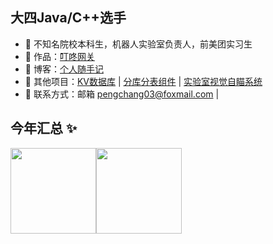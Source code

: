 ## 大四Java/C++选手

- 🐧 不知名院校本科生，机器人实验室负责人，前美团实习生
- 🏡 作品：<a href="http://120.25.220.64" target="_blank">叮咚网关</a>
- 🌱 博客：<a href="https://pcpengchang.github.io" target="_blank">个人随手记</a>
- 💬 其他项目：<a href="https://github.com/pcpengchang/KV-DB" target="_blank">KV数据库</a> | <a href="https://github.com/pcpengchang/router-starter" target="_blank">分库分表组件</a> | <a href="https://github.com/pcpengchang/vision-code" target="_blank">实验室视觉自瞄系统</a> 
- 👭 联系方式：邮箱 pengchang03@foxmail.com | 

## 今年汇总 ✨

<img align="" height="137px" src="https://github-readme-stats.vercel.app/api?username=liyupi&hide_title=true&hide_border=true&show_icons=true&include_all_commits=true&line_height=21&bg_color=0,EC6C6C,FFD479,FFFC79,73FA79&theme=graywhite&locale=cn" /><img align="" height="137px" src="https://github-readme-stats.vercel.app/api/top-langs/?username=pcpengchang&hide_title=true&hide_border=true&layout=compact&bg_color=0,73FA79,73FDFF,D783FF&theme=graywhite&locale=cn" />
